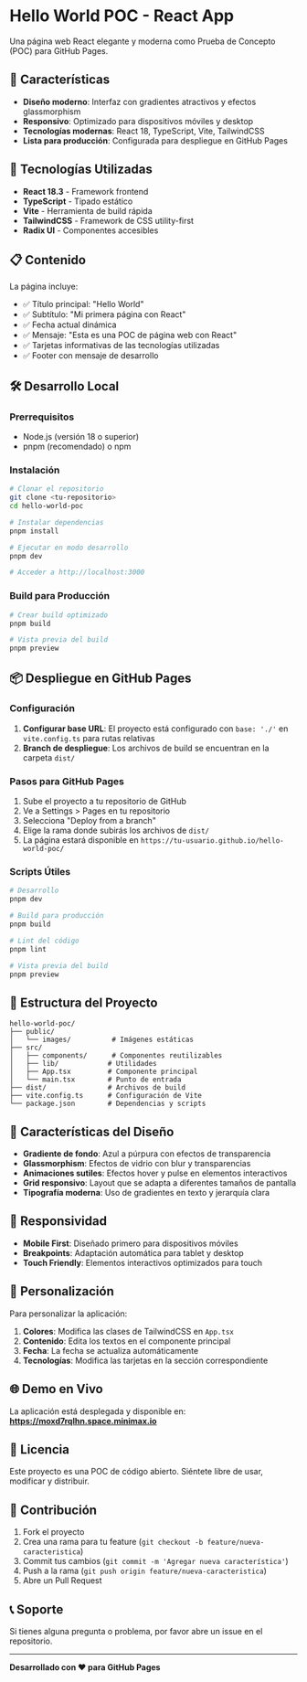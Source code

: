 # Hello World POC - React App

Una página web React elegante y moderna como Prueba de Concepto (POC) para GitHub Pages.

## 🌟 Características

- **Diseño moderno**: Interfaz con gradientes atractivos y efectos glassmorphism
- **Responsivo**: Optimizado para dispositivos móviles y desktop
- **Tecnologías modernas**: React 18, TypeScript, Vite, TailwindCSS
- **Lista para producción**: Configurada para despliegue en GitHub Pages

## 🚀 Tecnologías Utilizadas

- **React 18.3** - Framework frontend
- **TypeScript** - Tipado estático
- **Vite** - Herramienta de build rápida
- **TailwindCSS** - Framework de CSS utility-first
- **Radix UI** - Componentes accesibles

## 📋 Contenido

La página incluye:

- ✅ Título principal: "Hello World"
- ✅ Subtítulo: "Mi primera página con React"
- ✅ Fecha actual dinámica
- ✅ Mensaje: "Esta es una POC de página web con React"
- ✅ Tarjetas informativas de las tecnologías utilizadas
- ✅ Footer con mensaje de desarrollo

## 🛠️ Desarrollo Local

### Prerrequisitos

- Node.js (versión 18 o superior)
- pnpm (recomendado) o npm

### Instalación

```bash
# Clonar el repositorio
git clone <tu-repositorio>
cd hello-world-poc

# Instalar dependencias
pnpm install

# Ejecutar en modo desarrollo
pnpm dev

# Acceder a http://localhost:3000
```

### Build para Producción

```bash
# Crear build optimizado
pnpm build

# Vista previa del build
pnpm preview
```

## 📦 Despliegue en GitHub Pages

### Configuración

1. **Configurar base URL**: El proyecto está configurado con `base: './'` en `vite.config.ts` para rutas relativas
2. **Branch de despliegue**: Los archivos de build se encuentran en la carpeta `dist/`

### Pasos para GitHub Pages

1. Sube el proyecto a tu repositorio de GitHub
2. Ve a Settings > Pages en tu repositorio
3. Selecciona "Deploy from a branch"
4. Elige la rama donde subirás los archivos de `dist/`
5. La página estará disponible en `https://tu-usuario.github.io/hello-world-poc/`

### Scripts Útiles

```bash
# Desarrollo
pnpm dev

# Build para producción
pnpm build

# Lint del código
pnpm lint

# Vista previa del build
pnpm preview
```

## 🎨 Estructura del Proyecto

```
hello-world-poc/
├── public/
│   └── images/          # Imágenes estáticas
├── src/
│   ├── components/      # Componentes reutilizables
│   ├── lib/            # Utilidades
│   ├── App.tsx         # Componente principal
│   └── main.tsx        # Punto de entrada
├── dist/               # Archivos de build
├── vite.config.ts      # Configuración de Vite
└── package.json        # Dependencias y scripts
```

## 🎯 Características del Diseño

- **Gradiente de fondo**: Azul a púrpura con efectos de transparencia
- **Glassmorphism**: Efectos de vidrio con blur y transparencias
- **Animaciones sutiles**: Efectos hover y pulse en elementos interactivos
- **Grid responsivo**: Layout que se adapta a diferentes tamaños de pantalla
- **Tipografía moderna**: Uso de gradientes en texto y jerarquía clara

## 📱 Responsividad

- **Mobile First**: Diseñado primero para dispositivos móviles
- **Breakpoints**: Adaptación automática para tablet y desktop
- **Touch Friendly**: Elementos interactivos optimizados para touch

## 🔧 Personalización

Para personalizar la aplicación:

1. **Colores**: Modifica las clases de TailwindCSS en `App.tsx`
2. **Contenido**: Edita los textos en el componente principal
3. **Fecha**: La fecha se actualiza automáticamente
4. **Tecnologías**: Modifica las tarjetas en la sección correspondiente

## 🌐 Demo en Vivo

La aplicación está desplegada y disponible en:
**https://moxd7rqlhn.space.minimax.io**

## 📄 Licencia

Este proyecto es una POC de código abierto. Siéntete libre de usar, modificar y distribuir.

## 🤝 Contribución

1. Fork el proyecto
2. Crea una rama para tu feature (`git checkout -b feature/nueva-caracteristica`)
3. Commit tus cambios (`git commit -m 'Agregar nueva característica'`)
4. Push a la rama (`git push origin feature/nueva-caracteristica`)
5. Abre un Pull Request

## 📞 Soporte

Si tienes alguna pregunta o problema, por favor abre un issue en el repositorio.

---

**Desarrollado con ❤️ para GitHub Pages**
